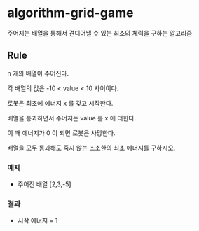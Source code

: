 # algorithm-grid-game
주어지는 배열을 통해서 견디어낼 수 있는 최소의 체력을 구하는 알고리즘

## Rule

n 개의 배열이 주어진다.

각 배열의 값은 -10 < value < 10 사이이다.

로봇은 최초에 에너지 x 를 갖고 시작한다.

배열을 통과하면서 주어지는 value 를 x 에 더한다.

이 때 에너지가 0 이 되면 로봇은 사망한다.

배열을 모두 통과해도 죽지 않는 초소한의 최초 에너지를 구하시오.



### 예제 

*  주어진 배열 [2,3,-5]

### 결과

* 시작 에너지 = 1


